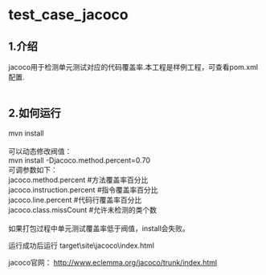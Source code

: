 # test_case_jacoco
<h2>1.介绍</h2>
jacoco用于检测单元测试对应的代码覆盖率.本工程是样例工程，可查看pom.xml配置.</br>
</br>
<h2>2.如何运行</h2>
mvn install</br>
</br>
可以动态修改阀值：</br>
mvn install -Djacoco.method.percent=0.70 </br>
可调参数如下：</br>
jacoco.method.percent #方法覆盖率百分比</br>
jacoco.instruction.percent #指令覆盖率百分比</br>
jacoco.line.percent #代码行覆盖率百分比</br>
jacoco.class.missCount #允许未检测的类个数</br>
</br>
如果打包过程中单元测试覆盖率低于阀值，install会失败。 </br>

运行成功后运行 target\site\jacoco\index.html


jacoco官网： http://www.eclemma.org/jacoco/trunk/index.html</br>



